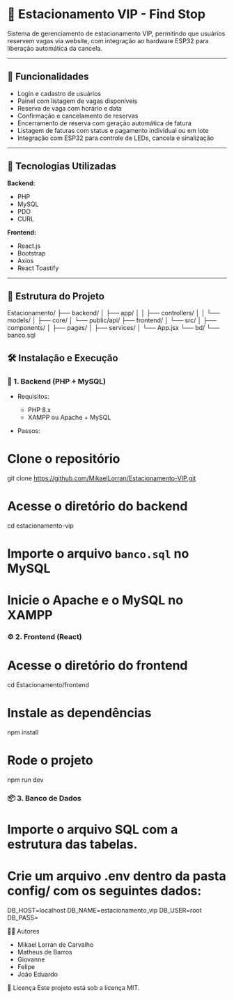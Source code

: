 # 🚗 Estacionamento VIP - Find Stop

Sistema de gerenciamento de estacionamento VIP, permitindo que usuários reservem vagas via website, com integração ao hardware ESP32 para liberação automática da cancela.

---

## 📌 Funcionalidades

- Login e cadastro de usuários
- Painel com listagem de vagas disponíveis
- Reserva de vaga com horário e data
- Confirmação e cancelamento de reservas
- Encerramento de reserva com geração automática de fatura
- Listagem de faturas com status e pagamento individual ou em lote
- Integração com ESP32 para controle de LEDs, cancela e sinalização

---

## 🧱 Tecnologias Utilizadas

**Backend:**

- PHP
- MySQL
- PDO
- CURL

**Frontend:**

- React.js
- Bootstrap
- Axios
- React Toastify

---

## 📁 Estrutura do Projeto

Estacionamento/
├── backend/
│ ├── app/
│ │ ├── controllers/
│ │ └── models/
│ ├── core/
│ └── public/api/
├── frontend/
│ └── src/
│ ├── components/
│ ├── pages/
│ ├── services/
│ └── App.jsx
└── bd/
└── banco.sql

## 🛠️ Instalação e Execução

### 📁 1. Backend (PHP + MySQL)

- Requisitos:

  - PHP 8.x
  - XAMPP ou Apache + MySQL

- Passos:

# Clone o repositório

git clone https://github.com/MikaelLorran/Estacionamento-VIP.git

# Acesse o diretório do backend

cd estacionamento-vip

# Importe o arquivo `banco.sql` no MySQL

# Inicie o Apache e o MySQL no XAMPP

### ⚙️ 2. Frontend (React)

# Acesse o diretório do frontend

cd Estacionamento/frontend

# Instale as dependências

npm install

# Rode o projeto

npm run dev

### 📦 3. Banco de Dados

# Importe o arquivo SQL com a estrutura das tabelas.

# Crie um arquivo .env dentro da pasta config/ com os seguintes dados:

DB_HOST=localhost
DB_NAME=estacionamento_vip
DB_USER=root
DB_PASS=

👨‍💻 Autores

- Mikael Lorran de Carvalho
- Matheus de Barros
- Giovanne
- Felipe
- João Eduardo

📝 Licença
Este projeto está sob a licença MIT.

